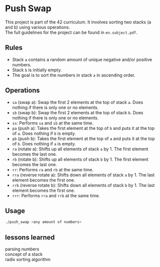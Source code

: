 # Push Swap

This project is part of the 42 curriculum. It involves sorting two stacks (a and b) using various operations. \
The full guidelines for the project can be found in `en.subject.pdf`.

## Rules

- Stack `a` contains a random amount of unique negative and/or positive numbers.
- Stack `b` is initially empty.
- The goal is to sort the numbers in stack `a` in ascending order.

## Operations

- `sa` (swap a): Swap the first 2 elements at the top of stack `a`. Does nothing if there is only one or no elements.
- `sb` (swap b): Swap the first 2 elements at the top of stack `b`. Does nothing if there is only one or no elements.
- `ss`: Performs `sa` and `sb` at the same time.
- `pa` (push a): Takes the first element at the top of `b` and puts it at the top of `a`. Does nothing if `b` is empty.
- `pb` (push b): Takes the first element at the top of `a` and puts it at the top of `b`. Does nothing if `a` is empty.
- `ra` (rotate a): Shifts up all elements of stack `a` by 1. The first element becomes the last one.
- `rb` (rotate b): Shifts up all elements of stack `b` by 1. The first element becomes the last one.
- `rr`: Performs `ra` and `rb` at the same time.
- `rra` (reverse rotate a): Shifts down all elements of stack `a` by 1. The last element becomes the first one.
- `rrb` (reverse rotate b): Shifts down all elements of stack `b` by 1. The last element becomes the first one.
- `rrr`: Performs `rra` and `rrb` at the same time.

## Usage

```bash
./push_swap <any amount of numbers>
```
## lessons learned
parsing numbers \
concept of a stack \
radix sorting algorithm

